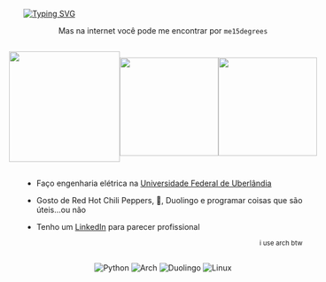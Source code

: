 [![Typing SVG](https://readme-typing-svg.herokuapp.com?font=Roboto+Mono&size=40&duration=5016&pause=1000&color=C7DDDD&center=true&multiline=true&random=false&width=1000&lines=Prazer%2C+me+chamo+Maria)](https://git.io/typing-svg)
  
 <div align="center">
 
  Mas na internet você pode me encontrar por `me15degrees`
  
##

  
<div style="display: flex; align-items: center; justify-content: center;">

<img height="200em" src="https://github-readme-stats.vercel.app/api?username=me15degrees&show_icons=true&title_color=C7DDDD&bg_color=00000000&theme=nord&hide_border=true&count_private=true&include_all_commits=true"/>

<img height="178em" src="https://github-readme-stats.vercel.app/api/top-langs/?username=me15degrees&layout=compact&title_color=C7DDDD&text_color=C7DDDD&bg_color=00000000&hide_border=true&langs_count=8&hide_title=false"/>

<img height="178em" src="https://github-readme-streak-stats.herokuapp.com?user=me15degrees&theme=nord&hide_border=true&card_width=600&background=00000000"/>

</div>

##

  <div align="left">   
  
-  Faço engenharia elétrica na [Universidade Federal de Uberlândia](https://www.feelt.ufu.br/graduacao/engenharia-biomedica)

-  Gosto de Red Hot Chili Peppers, 🍣, Duolingo e programar coisas que são úteis...ou não

-  Tenho um [LinkedIn](https://www.linkedin.com/in/maria-eduarda-nascimento-andrade/) para parecer profissional

<div align="right">
  <p>
    <sup>i use arch btw</sup>
  </p>
</div>

##
<div align="center">

![Python](https://img.shields.io/badge/python-363636?style=for-the-badge&logo=python&logoColor=white)
![Arch](https://img.shields.io/badge/Arch%20Linux-363636?logo=arch-linux&logoColor=white&style=for-the-badge)
![Duolingo](https://img.shields.io/badge/Duolingo-363636?style=for-the-badge&logo=Duolingo&logoColor=white)
![Linux](https://img.shields.io/badge/Linux-363636?style=for-the-badge&logo=linux&logoColor=white)


